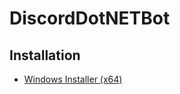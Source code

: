 # DiscordDotNETBot
## Installation
- [Windows Installer (x64)](https://onedrive.live.com/download?cid=578888175A5B2B6F&resid=578888175A5B2B6F%21730&authkey=AHbaoGyDW0sI39o)
